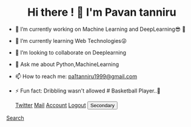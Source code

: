 ###         <h1 style="text-align:center;"> Hi there ! 👋  I'm Pavan tanniru </h1>

            


- 🔭 I’m currently working on Machine Learning and DeepLearning😎 🦾
- 🌱 I’m currently learning Web Technologies😜
- 👯 I’m looking to collaborate on Deeplearning
- 💬 Ask me about Python,MachineLearning
- 📫 How to reach me: pa1tanniru1999@gmail.com
- ⚡ Fun fact: Dribbling wasn't allowed # Basketball Player..🏀
   
    <a href="https://twitter.com/TanniruPavan" class="button primary">Twitter</a>
    <a href="pa1tanniru1999@gmai.com" class="button">Mail</a>
    <a href="#" class="button">Account</a>
    <a href="#" class="button">Logout</a>
    <button type="button" class="btn btn-secondary">Secondary</button>
</div>
<a href="#" class="button icon search">Search</a>

